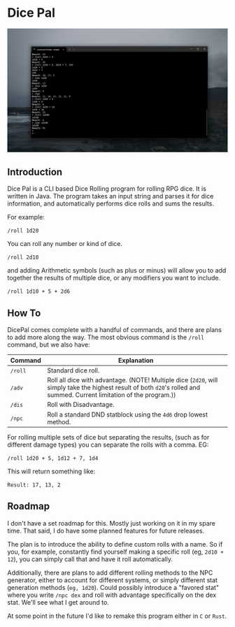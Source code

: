 # Dice Pal

![DicePal](https://raw.githubusercontent.com/Ink-Song/DicePal/refs/heads/main/images/dicepal_rmimg.png?token=GHSAT0AAAAAACXBMCYYC4GANJSBFGGA5A5S2CEMTWQ)

## Introduction
Dice Pal is a CLI based Dice Rolling program for rolling RPG dice. It is written in Java.
The program takes an input string and parses it for dice information, and automatically performs dice rolls and sums the results.

For example:

```
/roll 1d20
```

You can roll any number or kind of dice.

```
/roll 2d10
```

and adding Arithmetic symbols (such as plus or minus) will allow you to add together the results of multiple dice, or any modifiers you want to include.

```
/roll 1d10 + 5 + 2d6
```

## How To

DicePal comes complete with a handful of commands, and there are plans to add more along the way. The most obvious command is the `/roll` command, but we also have:

| Command | Explanation                                                                                                                                                             |
| ------- | ----------------------------------------------------------------------------------------------------------------------------------------------------------------------- |
| `/roll` | Standard dice roll.                                                                                                                                                     |
| `/adv`  | Roll all dice with advantage. (NOTE! Multiple dice (`2d20`, will simply take the highest result of both `d20`'s rolled and summed. Current limitation of the program.)) |
| `/dis`  | Roll with Disadvantage.                                                                                                                                                 |
| `/npc`  | Roll a standard DND statblock using the `4d6` drop lowest method.                                                                                                       |

For rolling multiple sets of dice but separating the results, (such as for different damage types) you can separate the rolls with a comma. EG:

```
/roll 1d20 + 5, 1d12 + 7, 1d4 
```

This will return something like:

```
Result: 17, 13, 2
```

## Roadmap

I don't have a set roadmap for this. Mostly just working on it in my spare time. That said, I do have some planned features for future releases.

The plan is to introduce the ability to define custom rolls with a name. So if you, for example, constantly find yourself making a specific roll (eg, `2d10 + 12`), you can simply call that and have it roll automatically.

Additionally, there are plans to add different rolling methods to the NPC generator, either to account for different systems, or simply different stat generation methods (`eg, 1d20`). Could possibly introduce a "favored stat" where you write `/npc dex` and roll with advantage specifically on the dex stat. We'll see what I get around to.

At some point in the future I'd like to remake this program either in `C` or `Rust`.
